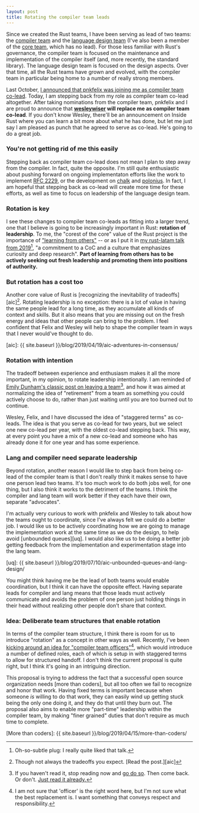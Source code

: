 ```yaml
---
layout: post
title: Rotating the compiler team leads
---
```


Since we created the Rust teams, I have been serving as lead of two teams: the [compiler team] and the [language design team] (I've also been a member of the [core team], which has no lead). For those less familiar with Rust's governance, the compiler team is focused on the maintenance and implementation of the compiler itself (and, more recently, the standard library). The language design team is focused on the design aspects. Over that time, all the Rust teams have grown and evolved, with the compiler team in particular being home to a number of really strong members.

[compiler team]: https://www.rust-lang.org/governance/teams/compiler
[language design team]: https://www.rust-lang.org/governance/teams/lang
[core team]: https://www.rust-lang.org/governance/teams/core

Last October, [I announced that pnkfelix was joining me as compiler team co-lead](https://blog.rust-lang.org/inside-rust/2019/10/24/pnkfelix-compiler-team-co-lead.html). Today, I am stepping back from my role as compiler team co-lead altogether. After taking nominations from the compiler team, pnkfelix and I are proud to announce that **[wesleywiser] will replace me as compiler team co-lead**. If you don't know Wesley, there'll be an announcement on Inside Rust where you can learn a bit more about what he has done, but let me just say I am pleased as punch that he agreed to serve as co-lead. He's going to do a great job.

### You're not getting rid of me this easily

Stepping back as compiler team co-lead does not mean I plan to step away from the compiler. In fact, quite the opposite. I'm still quite enthusiastic about pushing forward on ongoing implementaton efforts like the work to implement [RFC 2229], or the development on [chalk] and [polonius]. In fact, I am hopeful that stepping back as co-lead will create more time for these efforts, as well as time to focus on leadership of the language design team.

### Rotation is key

I see these changes to compiler team co-leads as fitting into a larger trend, one that I believe is going to be increasingly important in Rust: **rotation of leadership**. To me, the "corest of the core" value of the Rust project is the importance of ["learning from others"] -- or as I put it in [my rust-latam talk from 2019][rl][^see], "a commitment to a CoC and a culture that emphasizes curiosity and deep research". **Part of learning from others has to be actively seeking out fresh leadership and promoting them into positions of authority.**


[WesleyWiser]: https://github.com/wesleywiser
[rl]: https://nikomatsakis.github.io/rust-latam-2019/#94
["learning from others"]: https://github.com/rust-lang/foundation-faq-2020/blob/main/FAQ.md#q-sharing-experience
[^see]: Oh-so-subtle plug: I really quite liked that talk.

### But rotation has a cost too

Another core value of Rust is [recognizing the inevitability of tradeoffs][aic][^not]. Rotating leadership is no exception: there is a lot of value in having the same people lead for a long time, as they accumulate all kinds of context and skills. But it also means that you are missing out on the fresh energy and ideas that other people can bring to the problem. I feel confident that Felix and Wesley will help to shape the compiler team in ways that I never would've thought to do.

[aic]: {{ site.baseurl }}/blog/2019/04/19/aic-adventures-in-consensus/
[^not]: Though not always the tradeoffs you expect. [Read the post.][aic]

### Rotation with intention

The tradeoff between experience and enthusiasm makes it all the more important, in my opinion, to rotate leadership intentionally. I am reminded of [Emily Dunham's classic post on leaving a team][edunham][^read], and how it was aimed at normalizing the idea of "retirement" from a team as something you could actively choose to do, rather than just waiting until you are too burned out to continue.

[edunham]: http://edunham.net/2018/05/15/team.html
[^read]: If you haven't read it, stop reading now and [go do so][edunham]. Then come back. Or don't. [Just read it already.][edunham]

Wesley, Felix, and I have discussed the idea of "staggered terms" as co-leads. The idea is that you serve as co-lead for two years, but we select one new co-lead per year, with the oldest co-lead stepping back. This way, at every point you have a mix of a new co-lead and someone who has already done it for one year and has some experience.

### Lang and compiler need separate leadership

Beyond rotation, another reason I would like to step back from being co-lead of the compiler team is that I don't really think it makes sense to have one person lead two teams. It's too much work to do both jobs well, for one thing, but I also think it works to the detriment of the teams. I think the compiler and lang team will work better if they each have their own, separate "advocates". 

I'm actually very curious to work with pnkfelix and Wesley to talk about how the teams ought to coordinate, since I've always felt we could do a better job. I would like us to be actively coordinating how we are going to manage the implementation work at the same time as we do the design, to help avoid [unbounded queues][uq]. I would also like us to be doing a better job getting feedback from the implementation and experimentation stage into the lang team. 

[uq]: {{ site.baseurl }}/blog/2019/07/10/aic-unbounded-queues-and-lang-design/

You might think having me be the lead of both teams would enable coordination, but I think it can have the opposite effect. Having separate leads for compiler and lang means that those leads must actively communicate and avoids the problem of one person just holding things in their head without realizing other people don't share that context.

### Idea: Deliberate team structures that enable rotation

[RFC 2229]: https://github.com/rust-lang/rust/issues/53488
[chalk]: https://github.com/rust-lang/chalk
[polonius]: https://github.com/rust-lang/polonius

In terms of the compiler team structure, I think there is room for us to introduce "rotation" as a concept in other ways as well. Recently, I've been [kicking around an idea for "compiler team officers"][officers][^whichword], which would introduce a number of defined roles, each of which is setup in with staggered terms to allow for structured handoff. I don't think the current proposal is quite right, but I think it's going in an intriguing direction.

This proposal is trying to address the fact that a successful open source organization needs [more than coders], but all too often we fail to recognize and honor that work. Having fixed terms is important because when someone *is* willing to do that work, they can easily wind up getting stuck being the only one doing it, and they do that until they burn out. The proposal also aims to enable more "part-time" leadership within the compiler team, by making "finer grained" duties that don't require as much time to complete. 

[officers]: https://zulip-archive.rust-lang.org/185694tcompilerwgmeta/79956compilerteamofficers.html
[More than coders]: {{ site.baseurl }}/blog/2019/04/15/more-than-coders/
[^whichword]: I am not sure that 'officer' is the right word here, but I'm not sure what the best replacement is. I want something that conveys respect and responsibility.
